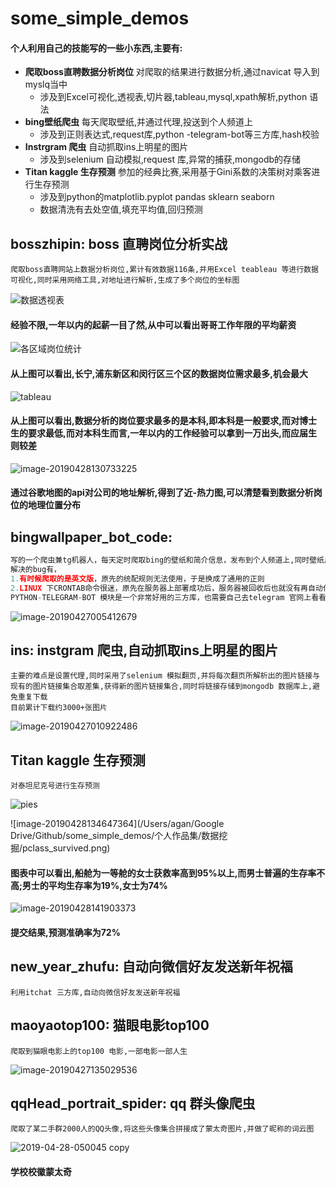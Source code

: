 # some_simple_demos
#### 个人利用自己的技能写的一些小东西,主要有:

* **爬取boss直聘数据分析岗位**	对爬取的结果进行数据分析,通过navicat 导入到myslq当中
  * 涉及到Excel可视化,透视表,切片器,tableau,mysql,xpath解析,python 语法
* **bing壁纸爬虫** 每天爬取壁纸,并通过代理,投送到个人频道上
  * 涉及到正则表达式,request库,python -telegram-bot等三方库,hash校验
* **Instrgram 爬虫** 自动抓取ins上明星的图片
  * 涉及到selenium 自动模拟,request 库,异常的捕获,mongodb的存储
* **Titan kaggle 生存预测**  参加的经典比赛,采用基于Gini系数的决策树对乘客进行生存预测
  * 涉及到python的matplotlib.pyplot  pandas sklearn seaborn
  * 数据清洗有去处空值,填充平均值,回归预测

## bosszhipin: boss 直聘岗位分析实战

```
爬取boss直聘网站上数据分析岗位,累计有效数据116条,并用Excel teableau 等进行数据可视化,同时采用网络工具,对地址进行解析,生成了多个岗位的坐标图
```

![数据透视表](http://agandong4-bucket.oss-cn-shanghai.aliyuncs.com/2019-04-28-050518.png)

#### 经验不限,一年以内的起薪一目了然,从中可以看出哥哥工作年限的平均薪资

![各区域岗位统计](http://agandong4-bucket.oss-cn-shanghai.aliyuncs.com/2019-04-28-050521.png)

#### 从上图可以看出,长宁,浦东新区和闵行区三个区的数据岗位需求最多,机会最大

![tableau](http://agandong4-bucket.oss-cn-shanghai.aliyuncs.com/2019-04-28-050539.png)

#### 从上图可以看出,数据分析的岗位要求最多的是本科,即本科是一般要求,而对博士生的要求最低,而对本科生而言,一年以内的工作经验可以拿到一万出头,而应届生则较差

![image-20190428130733225](http://agandong4-bucket.oss-cn-shanghai.aliyuncs.com/2019-04-28-050734.png)

#### 通过谷歌地图的api对公司的地址解析,得到了近-热力图,可以清楚看到数据分析岗位的地理位置分布

## bingwallpaper_bot_code:

```python
写的一个爬虫兼tg机器人，每天定时爬取bing的壁纸和简介信息，发布到个人频道上,同时壁纸用hash值校验,防止重复存储
解决的bug有，
1.有时候爬取的是英文版，原先的统配规则无法使用，于是换成了通用的正则
2.LINUX 下CRONTAB命令很迷，原先在服务器上部署成功后，服务器被回收后也就没有再自动化，每天直接手动运行
PYTHON-TELEGRAM-BOT 模块是一个非常好用的三方库，也需要自己去telegram 官网上看看bot api文档

```

![image-20190427005412679](http://agandong4-bucket.oss-cn-shanghai.aliyuncs.com/2019-04-26-165415.png)

## ins: instgram 爬虫,自动抓取ins上明星的图片

```
主要的难点是设置代理,同时采用了selenium 模拟翻页,并将每次翻页所解析出的图片链接与现有的图片链接集合取差集,获得新的图片链接集合,同时将链接存储到mongodb 数据库上,避免重复下载
目前累计下载约3000+张图片
```

![image-20190427010922486](http://agandong4-bucket.oss-cn-shanghai.aliyuncs.com/2019-04-26-170924.png)

## Titan kaggle 生存预测

~~~
对泰坦尼克号进行生存预测
~~~

![pies](http://agandong4-bucket.oss-cn-shanghai.aliyuncs.com/2019-04-28-054945.png)

![image-20190428134647364](/Users/agan/Google Drive/Github/some_simple_demos/个人作品集/数据挖掘/pclass_survived.png)



#### 图表中可以看出,船舱为一等舱的女士获救率高到95%以上,而男士普遍的生存率不高;男士的平均生存率为19%,女士为74%

![image-20190428141903373](http://agandong4-bucket.oss-cn-shanghai.aliyuncs.com/2019-04-28-062223.png)

#### 提交结果,预测准确率为72%

## new_year_zhufu: 自动向微信好友发送新年祝福

```
利用itchat 三方库,自动向微信好友发送新年祝福
```

## maoyaotop100: 猫眼电影top100 

```
爬取到猫眼电影上的top100 电影,一部电影一部人生
```

![image-20190427135029536](http://agandong4-bucket.oss-cn-shanghai.aliyuncs.com/2019-04-27-055031.png)

## qqHead_portrait_spider: qq 群头像爬虫

```
爬取了某二手群2000人的QQ头像,将这些头像集合拼接成了蒙太奇图片,并做了昵称的词云图
```

![2019-04-28-050045 copy](http://agandong4-bucket.oss-cn-shanghai.aliyuncs.com/2019-04-28-050416.jpg)

#### 学校校徽蒙太奇